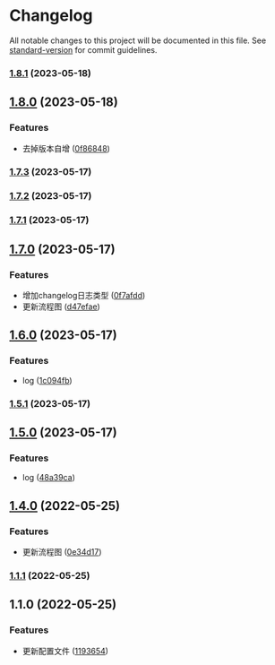 # Changelog

All notable changes to this project will be documented in this file. See [standard-version](https://github.com/conventional-changelog/standard-version) for commit guidelines.

### [1.8.1](https://github.com/mottzz87/tp-cli/compare/v1.8.0...v1.8.1) (2023-05-18)

## [1.8.0](https://github.com/mottzz87/tp-cli/compare/v1.7.3...v1.8.0) (2023-05-18)


### Features

* 去掉版本自增 ([0f86848](https://github.com/mottzz87/tp-cli/commit/0f868483445113b30fa46c6c7249c93dbb03fd92))

### [1.7.3](https://github.com/mottzz87/tp-cli/compare/v1.7.2...v1.7.3) (2023-05-17)

### [1.7.2](https://github.com/mottzz87/tp-cli/compare/v1.7.1...v1.7.2) (2023-05-17)

### [1.7.1](https://github.com/mottzz87/tp-cli/compare/v1.7.0...v1.7.1) (2023-05-17)

## [1.7.0](https://github.com/mottzz87/tp-cli/compare/v1.6.0...v1.7.0) (2023-05-17)


### Features

* 增加changelog日志类型 ([0f7afdd](https://github.com/mottzz87/tp-cli/commit/0f7afdd768a02d777874feb369349014f564aa38))
* 更新流程图 ([d47efae](https://github.com/mottzz87/tp-cli/commit/d47efae491078fe723d17c6636f93a33a46c4ca0))

## [1.6.0](https://github.com/mottzz87/tp-cli/compare/v1.5.1...v1.6.0) (2023-05-17)


### Features

* log ([1c094fb](https://github.com/mottzz87/tp-cli/commit/1c094fbd29685bc81029cc487eb5b9c32d9176af))

### [1.5.1](https://github.com/mottzz87/tp-cli/compare/v1.5.0...v1.5.1) (2023-05-17)

## [1.5.0](https://github.com/mottzz87/tp-cli/compare/v1.4.0...v1.5.0) (2023-05-17)


### Features

* log ([48a39ca](https://github.com/mottzz87/tp-cli/commit/48a39ca019795b64228b2e42a3d6e846c173bed2))

## [1.4.0](https://github.com/mottzz87/tp-cli/compare/v1.1.1...v1.4.0) (2022-05-25)


### Features

* 更新流程图 ([0e34d17](https://github.com/mottzz87/tp-cli/commit/0e34d178af37ee8cd3a3d0f4728317b603ead8ef))

### [1.1.1](https://github.com/mottzz87/tp-cli/compare/v1.1.0...v1.1.1) (2022-05-25)

## 1.1.0 (2022-05-25)


### Features

* 更新配置文件 ([1193654](https://github.com/mottzz87/tp-cli/commit/1193654bd7e49fc42fc4e5b117f9a302f2dee4d6))
